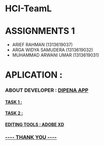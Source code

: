 # HCI-TeamL
# ASSIGNMENTS 1
- ARIEF RAHMAN (1313619037)
- ARGA WIDYA SAMUDERA (1313619032)
- MUHAMMAD ARWANI UMAR (1313619031) <br>

# APLICATION : 

### ABOUT DEVELOPER : <a href="https://play.google.com/store/apps/details?id=com.dipena.app&hl=en_AU">DIPENA APP

#### TASK 1 :
#### TASK 2 :

#### EDITING TOOLS : <a href="https://www.adobe.com/in/products/xd.html">ADOBE XD

### ---- THANK YOU ----
